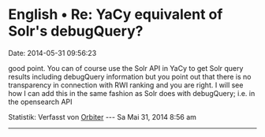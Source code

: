 English • Re: YaCy equivalent of Solr\'s debugQuery?
====================================================

Date: 2014-05-31 09:56:23

good point. You can of course use the Solr API in YaCy to get Solr query
results including debugQuery information but you point out that there is
no transparency in connection with RWI ranking and you are right. I will
see how I can add this in the same fashion as Solr does with debugQuery;
i.e. in the opensearch API

Statistik: Verfasst von
[Orbiter](http://forum.yacy-websuche.de/memberlist.php?mode=viewprofile&u=2)
--- Sa Mai 31, 2014 8:56 am

------------------------------------------------------------------------
